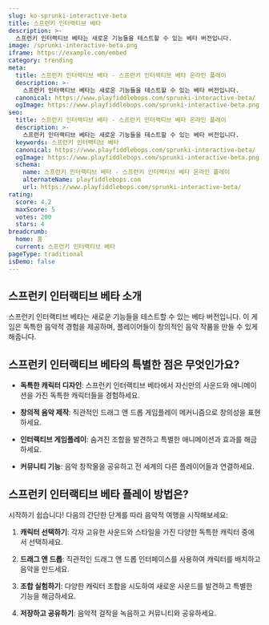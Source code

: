 ```yaml
---
slug: ko-sprunki-interactive-beta
title: 스프런키 인터랙티브 베타
description: >-
  스프런키 인터랙티브 베타는 새로운 기능들을 테스트할 수 있는 베타 버전입니다.
image: /sprunki-interactive-beta.png
iframe: https://example.com/embed
category: trending
meta:
  title: 스프런키 인터랙티브 베타 - 스프런키 인터랙티브 베타 온라인 플레이
  description: >-
    스프런키 인터랙티브 베타는 새로운 기능들을 테스트할 수 있는 베타 버전입니다.
  canonical: https://www.playfiddlebops.com/sprunki-interactive-beta/
  ogImage: https://www.playfiddlebops.com/sprunki-interactive-beta.png
seo:
  title: 스프런키 인터랙티브 베타 - 스프런키 인터랙티브 베타 온라인 플레이
  description: >-
    스프런키 인터랙티브 베타는 새로운 기능들을 테스트할 수 있는 베타 버전입니다.
  keywords: 스프런키 인터랙티브 베타
  canonical: https://www.playfiddlebops.com/sprunki-interactive-beta/
  ogImage: https://www.playfiddlebops.com/sprunki-interactive-beta.png
  schema:
    name: 스프런키 인터랙티브 베타 - 스프런키 인터랙티브 베타 온라인 플레이
    alternateName: playfiddlebops.com
    url: https://www.playfiddlebops.com/sprunki-interactive-beta/
rating:
  score: 4.2
  maxScore: 5
  votes: 200
  stars: 4
breadcrumb:
  home: 홈
  current: 스프런키 인터랙티브 베타
pageType: traditional
isDemo: false
---
```


## 스프런키 인터랙티브 베타 소개

스프런키 인터랙티브 베타는 새로운 기능들을 테스트할 수 있는 베타 버전입니다. 이 게임은 독특한 음악적 경험을 제공하며, 플레이어들이 창의적인 음악 작품을 만들 수 있게 해줍니다.

## 스프런키 인터랙티브 베타의 특별한 점은 무엇인가요?

- **독특한 캐릭터 디자인**: 스프런키 인터랙티브 베타에서 자신만의 사운드와 애니메이션을 가진 독특한 캐릭터들을 경험하세요.

- **창의적 음악 제작**: 직관적인 드래그 앤 드롭 게임플레이 메커니즘으로 창의성을 표현하세요.

- **인터랙티브 게임플레이**: 숨겨진 조합을 발견하고 특별한 애니메이션과 효과를 해금하세요.

- **커뮤니티 기능**: 음악 창작물을 공유하고 전 세계의 다른 플레이어들과 연결하세요.

## 스프런키 인터랙티브 베타 플레이 방법은?

시작하기 쉽습니다! 다음의 간단한 단계를 따라 음악적 여행을 시작해보세요:

1. **캐릭터 선택하기**: 각자 고유한 사운드와 스타일을 가진 다양한 독특한 캐릭터 중에서 선택하세요.

1. **드래그 앤 드롭**: 직관적인 드래그 앤 드롭 인터페이스를 사용하여 캐릭터를 배치하고 음악을 만드세요.

1. **조합 실험하기**: 다양한 캐릭터 조합을 시도하여 새로운 사운드를 발견하고 특별한 기능을 해금하세요.

1. **저장하고 공유하기**: 음악적 걸작을 녹음하고 커뮤니티와 공유하세요.
